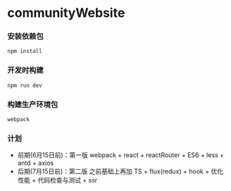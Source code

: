 # communityWebsite

### 安装依赖包
`npm install`

### 开发时构建
`npm run dev`

### 构建生产环境包
`webpack`

### 计划
- 前期(6月15日前)：第一版 webpack + react + reactRouter + ES6 + less + antd + axios
- 后期(7月15日前)：第二版 之前基础上再加 TS + flux(redux) + hook + 优化性能 + 代码检查与测试 + ssr

